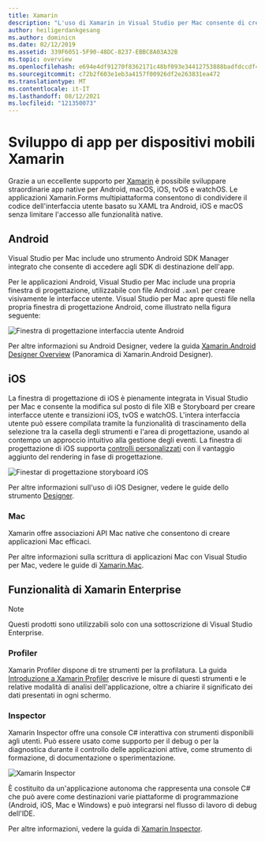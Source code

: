 ```yaml
---
title: Xamarin
description: "L'uso di Xamarin in Visual Studio per Mac consente di creare applicazioni multipiattaforma per iOS, Mac, Android, tvOS e watchOS "
author: heiligerdankgesang
ms.author: dominicn
ms.date: 02/12/2019
ms.assetid: 339F6051-5F90-48DC-8237-EBBC8A03A32B
ms.topic: overview
ms.openlocfilehash: e694e4df91270f8362171c48bf093e34412753888badfdccdf48c4732a2f7544
ms.sourcegitcommit: c72b2f603e1eb3a4157f00926df2e263831ea472
ms.translationtype: MT
ms.contentlocale: it-IT
ms.lasthandoff: 08/12/2021
ms.locfileid: "121350073"
---
```

# <a name="xamarin-mobile-app-development"></a>Sviluppo di app per dispositivi mobili Xamarin

Grazie a un eccellente supporto per [Xamarin](/xamarin) è possibile sviluppare straordinarie app native per Android, macOS, iOS, tvOS e watchOS. Le applicazioni Xamarin.Forms multipiattaforma consentono di condividere il codice dell'interfaccia utente basato su XAML tra Android, iOS e macOS senza limitare l'accesso alle funzionalità native.

## <a name="android"></a>Android

Visual Studio per Mac include uno strumento Android SDK Manager integrato che consente di accedere agli SDK di destinazione dell'app.

Per le applicazioni Android, Visual Studio per Mac include una propria finestra di progettazione, utilizzabile con file Android `.axml` per creare visivamente le interfacce utente. Visual Studio per Mac apre questi file nella propria finestra di progettazione Android, come illustrato nella figura seguente:

![Finestra di progettazione interfaccia utente Android](media/intro-image31.png)

Per altre informazioni su Android Designer, vedere la guida [Xamarin.Android Designer Overview](/xamarin/android/user-interface/android-designer/index) (Panoramica di Xamarin.Android Designer).

## <a name="ios"></a>iOS

La finestra di progettazione di iOS è pienamente integrata in Visual Studio per Mac e consente la modifica sul posto di file XIB e Storyboard per creare interfacce utente e transizioni iOS, tvOS e watchOS. L'intera interfaccia utente può essere compilata tramite la funzionalità di trascinamento della selezione tra la casella degli strumenti e l'area di progettazione, usando al contempo un approccio intuitivo alla gestione degli eventi. La finestra di progettazione di iOS supporta [controlli personalizzati](/xamarin/ios/user-interface/designer/ios-designable-controls-overview) con il vantaggio aggiunto del rendering in fase di progettazione.

![Finestar di progettazione storyboard iOS](media/intro-image30.png)

Per altre informazioni sull'uso di iOS Designer, vedere le guide dello strumento [Designer](/xamarin/ios/user-interface/designer/?tabs=macos).

### <a name="mac"></a>Mac

Xamarin offre associazioni API Mac native che consentono di creare applicazioni Mac efficaci.

Per altre informazioni sulla scrittura di applicazioni Mac con Visual Studio per Mac, vedere le guide di [Xamarin.Mac](/xamarin/mac/get-started/index).

## <a name="xamarin-enterprise-features"></a>Funzionalità di Xamarin Enterprise

> [!Note]
> Questi prodotti sono utilizzabili solo con una sottoscrizione di Visual Studio Enterprise.

### <a name="profiler"></a>Profiler

Xamarin Profiler dispone di tre strumenti per la profilatura. La guida [Introduzione a Xamarin Profiler](/xamarin/tools/profiler/index?tabs=macos) descrive le misure di questi strumenti e le relative modalità di analisi dell'applicazione, oltre a chiarire il significato dei dati presentati in ogni schermo.

### <a name="inspector"></a>Inspector

Xamarin Inspector offre una console C# interattiva con strumenti disponibili agli utenti. Può essere usato come supporto per il debug o per la diagnostica durante il controllo delle applicazioni attive, come strumento di formazione, di documentazione o sperimentazione.

![Xamarin Inspector](media/intro-inspector.png)

È costituito da un'applicazione autonoma che rappresenta una console C# che può avere come destinazioni varie piattaforme di programmazione (Android, iOS, Mac e Windows) e può integrarsi nel flusso di lavoro di debug dell'IDE.

Per altre informazioni, vedere la guida di [Xamarin Inspector](/xamarin/tools/inspector/release-notes/1.5).
